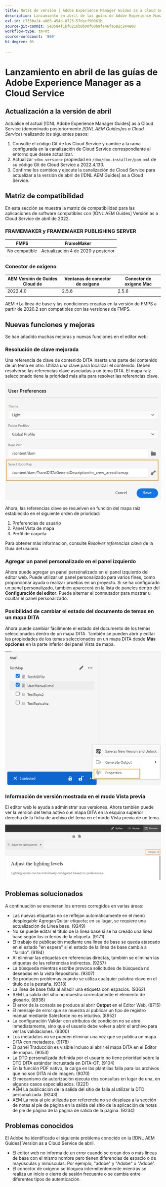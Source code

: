```yaml
---
title: Notas de versión | Adobe Experience Manager Guides as a Cloud Service, versión de abril de 2022
description: Lanzamiento en abril de las guías de Adobe Experience Manager as a Cloud Service
exl-id: c735ba24-a803-454b-8723-57dacf90061b
source-git-commit: 5e0584f1bf0216b8b00f00b9fe46fa682c244e08
workflow-type: tm+mt
source-wordcount: '809'
ht-degree: 0%

---
```


# Lanzamiento en abril de las guías de Adobe Experience Manager as a Cloud Service

## Actualización a la versión de abril

Actualice el actual [!DNL Adobe Experience Manager Guides] as a Cloud Service (denominado posteriormente *[!DNL AEM Guides]as a Cloud Service*) realizando los siguientes pasos:
1. Consulte el código Git de los Cloud Service y cambie a la rama configurada en la canalización de Cloud Service correspondiente al entorno que desee actualizar.
1. Actualizar `<dox.version>` propiedad en `/dox/dox.installer/pom.xml` de su código Git de Cloud Service a 2022.4.133.
1. Confirme los cambios y ejecute la canalización de Cloud Service para actualizar a la versión de abril de [!DNL AEM Guides] as a Cloud Service.

## Matriz de compatibilidad

En esta sección se muestra la matriz de compatibilidad para las aplicaciones de software compatibles con [!DNL AEM Guides] Versión as a Cloud Service de abril de 2022.

### FRAMEMAKER y FRAMEMAKER PUBLISHING SERVER

| FMPS | FrameMaker |
| --- | --- |
| No compatible | Actualización 4 de 2020 y posterior |
| | |


### Conector de oxígeno

| AEM Versión de Guides Cloud de | Ventanas de conector de oxígeno | Conector de oxígeno Mac |
| --- | --- | --- |
| 2022.4.0 | 2.5.6 | 2.5.6 |
|  |  |  |

AEM *La línea de base y las condiciones creadas en la versión de FMPS a partir de 2020.2 son compatibles con las versiones de FMPS.

## Nuevas funciones y mejoras

Se han añadido muchas mejoras y nuevas funciones en el editor web:

### Resolución de clave mejorada

Una referencia de clave de contenido DITA inserta una parte del contenido de un tema en otro. Utiliza una clave para localizar el contenido. Deben resolverse las referencias clave asociadas a un tema DITA. El mapa raíz seleccionado tiene la prioridad más alta para resolver las referencias clave.

![cuadro de diálogo preferencias de usuario](assets/user-preferences.png)

Ahora, las referencias clave se resuelven en función del mapa raíz establecido en el siguiente orden de prioridad:

1. Preferencias de usuario
1. Panel Vista de mapa
1. Perfil de carpeta

Para obtener más información, consulte *Resolver referencias clave* de la Guía del usuario.

### Agregar un panel personalizado en el panel izquierdo

Ahora puede agregar un panel personalizado en el panel izquierdo del editor web. Puede utilizar un panel personalizado para varios fines, como proporcionar ayuda o realizar pruebas en un proyecto. Si se ha configurado un panel personalizado, también aparecerá en la lista de paneles dentro del **Configuración del editor**. Puede alternar el conmutador para mostrar u ocultar el panel personalizado.

### Posibilidad de cambiar el estado del documento de temas en un mapa DITA

Ahora puede cambiar fácilmente el estado del documento de los temas seleccionados dentro de un mapa DITA. También se pueden abrir y editar las propiedades de los temas seleccionados en un mapa DITA desde **Más opciones** en la parte inferior del panel Vista de mapa.

![propiedades del tema seleccionado](assets/map-view-properties.png)

### Información de versión mostrada en el modo Vista previa

El editor web le ayuda a administrar sus versiones. Ahora también puede ver la versión del tema activo o el mapa DITA en la esquina superior derecha de la ficha de archivo del tema en el modo Vista previa de un tema.

![versión de previsualización](assets/preview-version.png)

## Problemas solucionados

A continuación se enumeran los errores corregidos en varias áreas:

* Las nuevas etiquetas no se reflejan automáticamente en el menú desplegable Agregar/Quitar etiqueta; en su lugar, se requiere una actualización de Línea base. (9249)
* No se puede editar el título de la línea base si se ha creado una línea base según los criterios de la etiqueta. (9171)
* El trabajo de publicación mediante una línea de base se queda atascado en el estado &quot;en espera&quot; si el estado de la línea de base cambia a &quot;fallido&quot;. (9194)
* Al eliminar las etiquetas en referencias directas, también se eliminan las etiquetas de las referencias indirectas. (9257)
* La búsqueda mientras escribe provoca solicitudes de búsqueda no deseadas en la vista Repositorio. (9307)
* Se producen problemas cuando se utiliza cualquier palabra clave en el título de la pestaña. (9318)
* La línea de base falla al añadir una etiqueta con espacios. (9362)
* AEM La salida del sitio no muestra correctamente el elemento de glosario. (8936)
* El error de la consola se produce al abrir **Output** en el Editor Web. (8715)
* El mensaje de error que se muestra al publicar un tipo de registro manual mediante Salesforce no es intuitivo. (8952)
* La configuración Validar con atributos de condición no se abre inmediatamente, sino que el usuario debe volver a abrir el archivo para ver las validaciones. (9300)
* Los metadatos no se pueden eliminar una vez que se publica un mapa DITA con metadatos.  (9178)
* El panel Traducción es visible incluso al abrir el mapa DITA en el Editor de mapas. (9053)
* La DTD personalizada definida por el usuario no tiene prioridad sobre la DTD DITA estándar incrustada en DITA-OT. (9104)
* En la función PDF nativo, la carga en las plantillas falla para los archivos que no son DITA ni de imagen. (9070)
* El mecanismo de autorización ejecuta dos consultas en lugar de una, en algunos casos especializados. (9221)
* AEM La publicación de la salida del sitio de falla al utilizar la DTD personalizada. (9243)
* AEM La nota al pie utilizada por referencia no se desplaza a la sección de notas al pie de página en la salida del sitio de la aplicación de notas de pie de página de la página de salida de la página. (9234)

## Problemas conocidos

El Adobe ha identificado el siguiente problema conocido en la [!DNL AEM Guides] Versión as a Cloud Service de abril.

* El editor web no informa de un error cuando se crean dos o más líneas de base con el mismo nombre pero tienen diferencias de espacio o de mayúsculas y minúsculas. Por ejemplo, &quot;adobe&quot; y &quot;Adobe&quot; o &quot;Adobe&quot;.
* El conector de oxígeno se bloquea intermitentemente mientras se realiza un inicio o cierre de sesión frecuente o se cambia entre diferentes tipos de autenticación.
